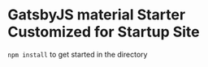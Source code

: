 # GatsbyJS material Starter Customized for Startup Site
`npm install` to get started in the directory
